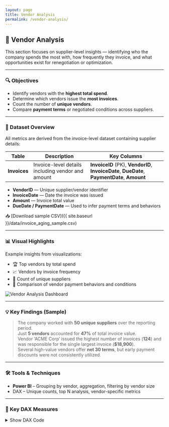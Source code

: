 ```yaml
---
layout: page
title: Vendor Analysis
permalink: /vendor-analysis/
---
```


## 🧾 Vendor Analysis

This section focuses on supplier-level insights — identifying who the company spends the most with, how frequently they invoice, and what opportunities exist for renegotiation or optimization.

---

### 🔍 Objectives

- Identify vendors with the **highest total spend**.
- Determine which vendors issue the **most invoices**.
- Count the number of **unique vendors**.
- Compare **payment terms** or negotiated conditions across suppliers.

---

### 🧾 Dataset Overview

All metrics are derived from the invoice-level dataset containing supplier details:

| Table      | Description                                       | Key Columns                                       |
|------------|--------------------------------------------------|--------------------------------------------------|
| **Invoices** | Invoice-level details including vendor and amount | **InvoiceID** (PK), **VendorID**, **InvoiceDate**, **DueDate**, **PaymentDate**, **Amount** |

- **VendorID** — Unique supplier/vendor identifier  
- **InvoiceDate** — Date the invoice was issued  
- **Amount** — Invoice total value  
- **DueDate / PaymentDate** — Used to infer payment terms and behaviors  

📥 [Download sample CSV]({{ site.baseurl }}/data/invoice_aging_sample.csv)

---

### 📊 Visual Highlights

Example insights from visualizations:

- 🏆 Top vendors by total spend
- 📈 Vendors by invoice frequency
- 🧮 Count of unique suppliers
- 💸 Comparison of vendor payment behaviors and conditions

<img src="{{ site.baseurl }}/assets/vendor-analysis-dashboard.png" alt="Vendor Analysis Dashboard" class="rounded-xl shadow-md mt-4" />

---

### 💡 Key Findings (Sample)

> The company worked with **50 unique suppliers** over the reporting period.  
> Just **5 vendors** accounted for **47%** of total invoice value.  
> Vendor ‘ACME Corp’ issued the highest number of invoices (**124**) and was responsible for the single largest invoice (**$18,900**).  
> Several high-value vendors offer **net 30 terms**, but early payment discounts were not consistently utilized.

---

### 🛠 Tools & Techniques

- **Power BI** – Grouping by vendor, aggregation, filtering by vendor size  
- DAX – Unique counts, top N analysis, vendor-specific metrics  

---

### 🔧 Key DAX Measures

<details>
<summary>Show DAX Code</summary>

<pre><code class="language-dax">
TotalSpendPerVendor = 
SUMX(
    VALUES('Invoices'[VendorID]),
    CALCULATE(SUM('Invoices'[Amount]))
)

InvoiceCountPerVendor = 
CALCULATE(
    COUNT('Invoices'[InvoiceID]),
    ALLEXCEPT('Invoices', 'Invoices'[VendorID])
)

UniqueVendors = 
DISTINCTCOUNT('Invoices'[VendorID])

TopVendorsBySpend = 
TOPN(5, 
    SUMMARIZE(
        'Invoices', 
        'Invoices'[VendorID], 
        "TotalSpend", SUM('Invoices'[Amount])
    ),
    [TotalSpend],
    DESC
)
</code></pre>

</details>
